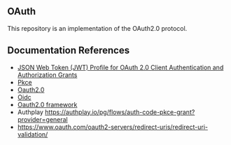 ## OAuth

This repository is an implementation of the OAuth2.0 protocol.

## Documentation References
- [JSON Web Token (JWT) Profile for OAuth 2.0 Client Authentication and Authorization Grants](https://www.rfc-editor.org/rfc/rfc7523#page-4)
- [Pkce](https://www.rfc-editor.org/rfc/rfc7636)
- [Oauth2.0](https://www.rfc-editor.org/rfc/rfc7591#page-19)
- [Oidc](https://openid.net/specs/openid-connect-core-1_0.html#AuthRequest)
- [Oauth2.0 framework](https://www.rfc-editor.org/rfc/rfc6749#page-23)
- Authplay https://authplay.io/pg/flows/auth-code-pkce-grant?provider=general
- https://www.oauth.com/oauth2-servers/redirect-uris/redirect-uri-validation/